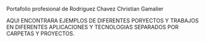 Portafolio profesional de Rodriguez Chavez Christian Gamalier 

AQUI ENCONTRARA EJEMPLOS DE DIFERENTES PORYECTOS Y TRABAJOS EN DIFERENTES APLICACIONES Y TECNOLOGIAS SEPARADOS POR CARPETAS Y PROYECTOS.
